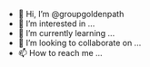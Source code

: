 - 👋 Hi, I’m @groupgoldenpath
- 👀 I’m interested in ...
- 🌱 I’m currently learning ...
- 💞️ I’m looking to collaborate on ...
- 📫 How to reach me ...

<!---
groupgoldenpath/groupgoldenpath is a ✨ special ✨ repository because its `README.md` (this file) appears on your GitHub profile.
You can click the Preview link to take a look at your changes.
--->
